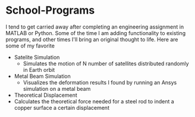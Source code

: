 # School-Programs
I tend to get carried away after completing an engineering assignment in MATLAB or Python. Some of the time I am adding functionality to existing programs, and other times I'll bring an original thought to life. Here are some of my favorite
* Satelite Simulation
  * Simulates the motion of N number of satellites distributed randomly in Earth orbit
* Metal Beam Simulation
  * Visualizes the deformation results I found by running an Ansys simulation on a metal beam
*  Theoretical Displacement
  * Calculates the theoretical force needed for a steel rod to indent a copper surface a certain displacement  
